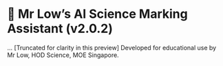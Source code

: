# 🧠 Mr Low’s AI Science Marking Assistant (v2.0.2)
... [Truncated for clarity in this preview]
Developed for educational use by Mr Low, HOD Science, MOE Singapore.
